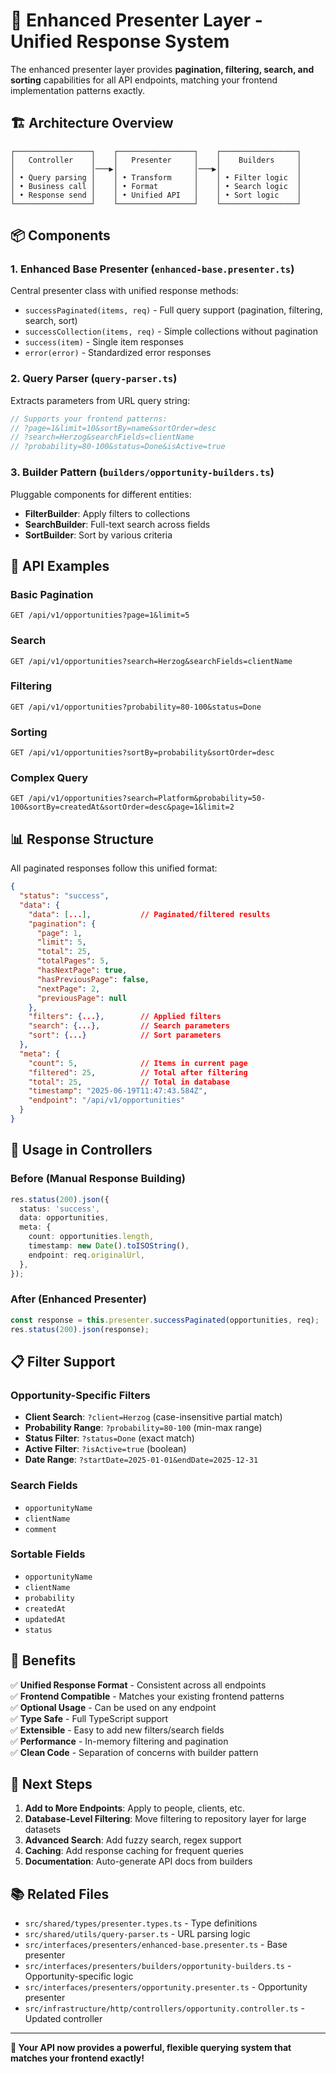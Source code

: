 # 🎯 Enhanced Presenter Layer - Unified Response System

The enhanced presenter layer provides **pagination, filtering, search, and sorting** capabilities for all API endpoints, matching your frontend implementation patterns exactly.

## 🏗️ Architecture Overview

```
┌─────────────────┐    ┌─────────────────┐    ┌─────────────────┐
│   Controller    │    │   Presenter     │    │    Builders     │
│                 │───▶│                 │───▶│                 │
│ • Query parsing │    │ • Transform     │    │ • Filter logic  │
│ • Business call │    │ • Format        │    │ • Search logic  │
│ • Response send │    │ • Unified API   │    │ • Sort logic    │
└─────────────────┘    └─────────────────┘    └─────────────────┘
```

## 📦 Components

### 1. **Enhanced Base Presenter** (`enhanced-base.presenter.ts`)

Central presenter class with unified response methods:

- `successPaginated(items, req)` - Full query support (pagination, filtering, search, sort)
- `successCollection(items, req)` - Simple collections without pagination
- `success(item)` - Single item responses
- `error(error)` - Standardized error responses

### 2. **Query Parser** (`query-parser.ts`)

Extracts parameters from URL query string:

```typescript
// Supports your frontend patterns:
// ?page=1&limit=10&sortBy=name&sortOrder=desc
// ?search=Herzog&searchFields=clientName
// ?probability=80-100&status=Done&isActive=true
```

### 3. **Builder Pattern** (`builders/opportunity-builders.ts`)

Pluggable components for different entities:

- **FilterBuilder**: Apply filters to collections
- **SearchBuilder**: Full-text search across fields  
- **SortBuilder**: Sort by various criteria

## 🚀 API Examples

### Basic Pagination
```
GET /api/v1/opportunities?page=1&limit=5
```

### Search
```
GET /api/v1/opportunities?search=Herzog&searchFields=clientName
```

### Filtering
```
GET /api/v1/opportunities?probability=80-100&status=Done
```

### Sorting
```
GET /api/v1/opportunities?sortBy=probability&sortOrder=desc
```

### Complex Query
```
GET /api/v1/opportunities?search=Platform&probability=50-100&sortBy=createdAt&sortOrder=desc&page=1&limit=2
```

## 📊 Response Structure

All paginated responses follow this unified format:

```json
{
  "status": "success",
  "data": {
    "data": [...],           // Paginated/filtered results
    "pagination": {
      "page": 1,
      "limit": 5,
      "total": 25,
      "totalPages": 5,
      "hasNextPage": true,
      "hasPreviousPage": false,
      "nextPage": 2,
      "previousPage": null
    },
    "filters": {...},        // Applied filters
    "search": {...},         // Search parameters  
    "sort": {...}            // Sort parameters
  },
  "meta": {
    "count": 5,              // Items in current page
    "filtered": 25,          // Total after filtering
    "total": 25,             // Total in database
    "timestamp": "2025-06-19T11:47:43.584Z",
    "endpoint": "/api/v1/opportunities"
  }
}
```

## 🔧 Usage in Controllers

### Before (Manual Response Building)
```typescript
res.status(200).json({
  status: 'success',
  data: opportunities,
  meta: {
    count: opportunities.length,
    timestamp: new Date().toISOString(),
    endpoint: req.originalUrl,
  },
});
```

### After (Enhanced Presenter)
```typescript
const response = this.presenter.successPaginated(opportunities, req);
res.status(200).json(response);
```

## 📋 Filter Support

### Opportunity-Specific Filters

- **Client Search**: `?client=Herzog` (case-insensitive partial match)
- **Probability Range**: `?probability=80-100` (min-max range)
- **Status Filter**: `?status=Done` (exact match)
- **Active Filter**: `?isActive=true` (boolean)
- **Date Range**: `?startDate=2025-01-01&endDate=2025-12-31`

### Search Fields
- `opportunityName`
- `clientName` 
- `comment`

### Sortable Fields
- `opportunityName`
- `clientName`
- `probability`
- `createdAt`
- `updatedAt`
- `status`

## 🎨 Benefits

✅ **Unified Response Format** - Consistent across all endpoints  
✅ **Frontend Compatible** - Matches your existing frontend patterns  
✅ **Optional Usage** - Can be used on any endpoint  
✅ **Type Safe** - Full TypeScript support  
✅ **Extensible** - Easy to add new filters/search fields  
✅ **Performance** - In-memory filtering and pagination  
✅ **Clean Code** - Separation of concerns with builder pattern  

## 🔮 Next Steps

1. **Add to More Endpoints**: Apply to people, clients, etc.
2. **Database-Level Filtering**: Move filtering to repository layer for large datasets
3. **Advanced Search**: Add fuzzy search, regex support
4. **Caching**: Add response caching for frequent queries
5. **Documentation**: Auto-generate API docs from builders

## 📚 Related Files

- `src/shared/types/presenter.types.ts` - Type definitions
- `src/shared/utils/query-parser.ts` - URL parsing logic
- `src/interfaces/presenters/enhanced-base.presenter.ts` - Base presenter
- `src/interfaces/presenters/builders/opportunity-builders.ts` - Opportunity-specific logic
- `src/interfaces/presenters/opportunity.presenter.ts` - Opportunity presenter
- `src/infrastructure/http/controllers/opportunity.controller.ts` - Updated controller

---

**🎉 Your API now provides a powerful, flexible querying system that matches your frontend exactly!** 
